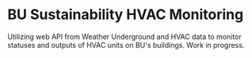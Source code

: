 # BU Sustainability HVAC Monitoring
Utilizing web API from Weather Underground and HVAC data to monitor statuses and outputs of HVAC units on BU's buildings.
Work in progress.
